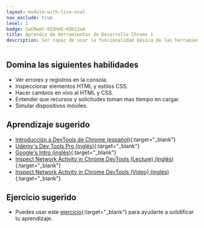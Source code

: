 ```yaml
---
layout: module-with-live-eval
nav_exclude: true
level: 1
badge: CwCMwmY-RIOhHS-KOb12oA
title: Aprendiz de Herramientas de Desarrollo Chrome 1
description: Ser capaz de usar la funcionalidad básica de las herramientas de desarrollo en Google Chrome.
---
```

## Domina las siguientes habilidades

* Ver errores y registros en la consola.
* Inspeccionar elementos HTML y estilos CSS.
* Hacer cambios en vivo al HTML y CSS.
* Entender que recursos y solicitudes toman mas tiempo en cargar.
* Simular dispositivos móviles.

## Aprendizaje sugerido

* [Introducción a DevTools de Chrome (español)](https://www.youtube.com/watch?v=fxfeGzQDcS4){:target="_blank"}
* [Udemy's Dev Tools Pro (inglés)](https://www.udemy.com/course/devtools-2017-the-basics-of-chrome-developer-tools/){:target="_blank"}
* [Google's Intro (inglés)](https://developers.google.com/web/tools/chrome-devtools){:target="_blank"}
* [Inspect Network Activity in Chrome DevTools (Lecture) (inglés)](https://developers.google.com/web/tools/chrome-devtools/network){:target="_blank"}
* [Inspect Network Activity in Chrome DevTools (Video) (inglés)](https://www.youtube.com/watch?v=e1gAyQuIFQo){:target="_blank"}

## Ejercicio sugerido

- Puedes usar este [ejercicio](https://docs.google.com/document/d/1WEpcZh0alQ8WbJLARqf77TtZGlmOFccUIEs6Zp0qJ1E/edit){:target="\_blank"} para ayudarte a solidificar tu aprendizaje.
